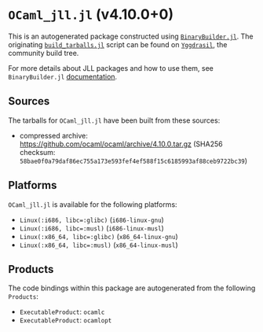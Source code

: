 # `OCaml_jll.jl` (v4.10.0+0)

This is an autogenerated package constructed using [`BinaryBuilder.jl`](https://github.com/JuliaPackaging/BinaryBuilder.jl). The originating [`build_tarballs.jl`](https://github.com/JuliaPackaging/Yggdrasil/blob/042a34af815c1c3de364eb43b3e761d7431a4d6c/O/OCaml/build_tarballs.jl) script can be found on [`Yggdrasil`](https://github.com/JuliaPackaging/Yggdrasil/), the community build tree.

For more details about JLL packages and how to use them, see `BinaryBuilder.jl` [documentation](https://juliapackaging.github.io/BinaryBuilder.jl/dev/jll/).

## Sources

The tarballs for `OCaml_jll.jl` have been built from these sources:

* compressed archive: https://github.com/ocaml/ocaml/archive/4.10.0.tar.gz (SHA256 checksum: `58bae0f0a79daf86ec755a173e593fef4ef588f15c6185993af88ceb9722bc39`)

## Platforms

`OCaml_jll.jl` is available for the following platforms:

* `Linux(:i686, libc=:glibc)` (`i686-linux-gnu`)
* `Linux(:i686, libc=:musl)` (`i686-linux-musl`)
* `Linux(:x86_64, libc=:glibc)` (`x86_64-linux-gnu`)
* `Linux(:x86_64, libc=:musl)` (`x86_64-linux-musl`)

## Products

The code bindings within this package are autogenerated from the following `Products`:

* `ExecutableProduct`: `ocamlc`
* `ExecutableProduct`: `ocamlopt`
